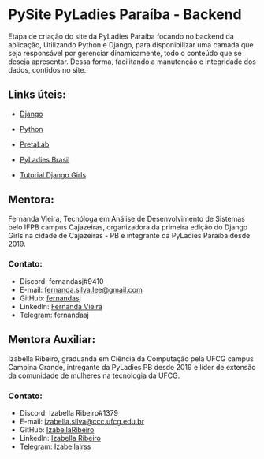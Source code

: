 # PySite PyLadies Paraíba - Backend
Etapa de criação do site da PyLadies Paraíba focando no backend da aplicação, Utilizando Python e Django, para disponibilizar uma camada que seja responsável por gerenciar dinamicamente, todo o conteúdo que se deseja apresentar. Dessa forma, facilitando a manutenção e integridade dos dados, contidos no site.

## Links úteis:

- [Django](https://www.djangoproject.com/)

- [Python](https://docs.python.org/3/)
- [PretaLab](https://www.pretalab.com/perfis)
- [PyLadies Brasil](http://brasil.pyladies.com/)
- [Tutorial Django Girls](https://tutorial.djangogirls.org/pt/)

## Mentora:
Fernanda Vieira, Tecnóloga em Análise de Desenvolvimento de Sistemas pelo IFPB campus Cajazeiras, organizadora da primeira edição do Django Girls na cidade de Cajazeiras - PB e integrante da PyLadies Paraíba desde 2019. 

### Contato:

- Discord: fernandasj#9410
- E-mail: fernanda.silva.lee@gmail.com
- GitHub: [fernandasj](https://github.com/fernandasj)
- Linkedln: [Fernanda Vieira](https://www.linkedin.com/in/fernanda-vieira-988b17141/)
- Telegram: fernandasj

## Mentora Auxiliar: 
Izabella Ribeiro, graduanda em Ciência da Computação pela UFCG campus Campina Grande, intregante da PyLadies PB desde 2019 e líder de extensão da comunidade de mulheres na tecnologia da UFCG. 

### Contato: 

- Discord: Izabella Ribeiro#1379
- E-mail: izabella.silva@ccc.ufcg.edu.br
- GitHub: [IzabellaRibeiro](https://github.com/IzabellaRibeiro)
- Linkedln: [Izabella Ribeiro](https://www.linkedin.com/in/izabella-ribeiro-b902b5188/)
- Telegram: Izabellalrss
